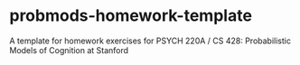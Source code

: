 # probmods-homework-template
A template for homework exercises for PSYCH 220A / CS 428: Probabilistic Models of Cognition at Stanford
